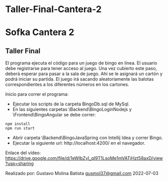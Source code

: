 # Taller-Final-Cantera-2

# Sofka  Cantera 2
## Taller Final
El programa ejecuta el código para un juego de bingo en línea. El usuario debe registrarse para tener acceso al juego. Una vez cubierto este paso, deberá esperar para pasar a la sala de juego. Ahí se le asignará un cartón y podrá iniciar su partida. El juego irá sacando aleatoriamente las balotas correspondientes a los diferentes números en los cartones.

Inicio para correr el programa:
- Ejecutar los scripts de la carpeta BingoDb.sql de MySql.
- En las siguientes carpetas \Backend\BingoLoginNodejs y \Frontend\BingoAngular se debe correr:
```
npm install
npm run start
```
- Abrir carpeta \Backend\BingoJavaSpring con Intellij Idea y correr Bingo.
- Ejecutar la siguiente url: http://localhost:4200/ en el navegador.

Enlace del vídeo: https://drive.google.com/file/d/1eWlbZyI_qI9T1LsoMe1mVATjHzt58axD/view?usp=sharing

Realizado por: Gustavo Molina Batista
gusmol37@gmail.com
2022-07-03


